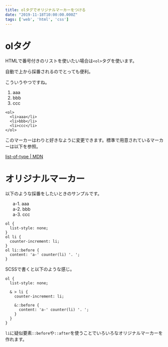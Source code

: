 ```yaml
---
title: olタグでオリジナルマーカーをつける
date: "2019-11-18T10:00:00.000Z"
tags: ['web', 'html', 'css']
---
```


# olタグ

HTMLで番号付きのリストを使いたい場合は`<ol>`タグを使います。

自動で上から採番されるのでとっても便利。

こういうやつですね。

1. aaa
2. bbb
3. ccc

```html:title=<span>HTML</span>
<ol>
  <li>aaa</li>
  <li>bbb</li>
  <li>ccc</li>
</ol>
```

このマーカーはわりと好きなように変更できます。標準で用意されているマーカーは以下を参照。

<a href='https://developer.mozilla.org/ja/docs/Web/CSS/list-style-type' target='_blank'>list-of-type | MDN</a>

# オリジナルマーカー

以下のような採番をしたいときのサンプルです。

<ol class='sample'>
  <li>aaa</li>
  <li>bbb</li>
  <li>ccc</li>
</ol>

<style>
ol.sample {
  list-style: none;
}
ol.sample li {
  counter-increment: li;
}
ol.sample li::before {
  content: 'a-' counter(li) '. ';
}
</style>

```css:title=<span>CSS</span>
ol {
  list-style: none;
}
ol li {
  counter-increment: li;
}
ol li::before {
  content: 'a-' counter(li) '. ';
}
```

SCSSで書くと以下のような感じ。

```scss:title=<span>SCSS</span>
ol {
  list-style: none;

  & > li {
    counter-increment: li;

    &::before {
      content: 'a-' counter(li) '. ';
    }
  }
}
```

`li`に疑似要素`::before`や`::after`を使うことでいろいろなオリジナルマーカーを作れます。